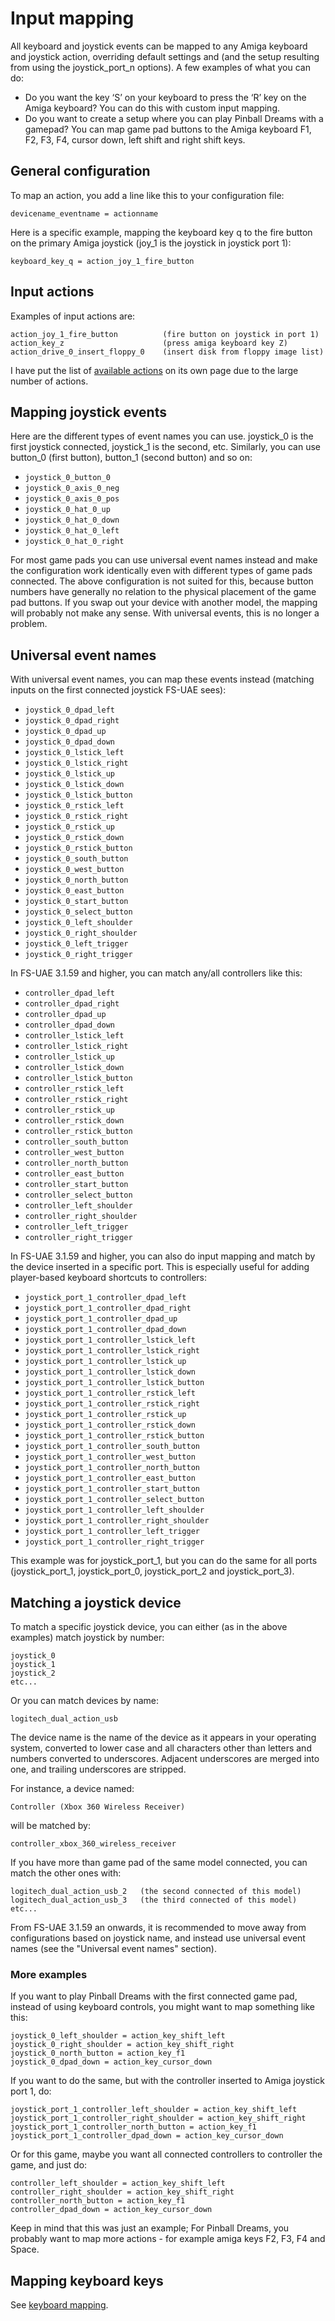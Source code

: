 # Input mapping

All keyboard and joystick events can be mapped to any Amiga keyboard and
joystick action, overriding default settings and (and the setup resulting from
using the joystick_port_n options). A few examples of what you can do:

- Do you want the key ‘S’ on your keyboard to press the ‘R’ key on the Amiga
  keyboard? You can do this with custom input mapping.
- Do you want to create a setup where you can play Pinball Dreams with a
  gamepad? You can map game pad buttons to the Amiga keyboard F1, F2, F3, F4,
  cursor down, left shift and right shift keys.

## General configuration

To map an action, you add a line like this to your configuration file:

    devicename_eventname = actionname

Here is a specific example, mapping the keyboard key q to the fire button on
the primary Amiga joystick (joy_1 is the joystick in joystick port 1):

    keyboard_key_q = action_joy_1_fire_button

## Input actions

Examples of input actions are:

    action_joy_1_fire_button          (fire button on joystick in port 1)
    action_key_z                      (press amiga keyboard key Z)
    action_drive_0_insert_floppy_0    (insert disk from floppy image list)

I have put the list of [available actions](input-actions.md) on its own page
due to the large number of actions.

## Mapping joystick events

Here are the different types of event names you can use. joystick_0 is the
first joystick connected, joystick_1 is the second, etc. Similarly, you can use
button_0 (first button), button_1 (second button) and so on:

- `joystick_0_button_0`
- `joystick_0_axis_0_neg`
- `joystick_0_axis_0_pos`
- `joystick_0_hat_0_up`
- `joystick_0_hat_0_down`
- `joystick_0_hat_0_left`
- `joystick_0_hat_0_right`

For most game pads you can use universal event names instead and make the
configuration work identically even with different types of game pads
connected. The above configuration is not suited for this, because button
numbers have generally no relation to the physical placement of the game pad
buttons. If you swap out your device with another model, the mapping will
probably not make any sense. With universal events, this is no longer a
problem.

## Universal event names

With universal event names, you can map these events instead (matching inputs
on the first connected joystick FS-UAE sees):

- `joystick_0_dpad_left`
- `joystick_0_dpad_right`
- `joystick_0_dpad_up`
- `joystick_0_dpad_down`
- `joystick_0_lstick_left`
- `joystick_0_lstick_right`
- `joystick_0_lstick_up`
- `joystick_0_lstick_down`
- `joystick_0_lstick_button`
- `joystick_0_rstick_left`
- `joystick_0_rstick_right`
- `joystick_0_rstick_up`
- `joystick_0_rstick_down`
- `joystick_0_rstick_button`
- `joystick_0_south_button`
- `joystick_0_west_button`
- `joystick_0_north_button`
- `joystick_0_east_button`
- `joystick_0_start_button`
- `joystick_0_select_button`
- `joystick_0_left_shoulder`
- `joystick_0_right_shoulder`
- `joystick_0_left_trigger`
- `joystick_0_right_trigger`

In FS-UAE 3.1.59 and higher, you can match any/all controllers like this:

- `controller_dpad_left`
- `controller_dpad_right`
- `controller_dpad_up`
- `controller_dpad_down`
- `controller_lstick_left`
- `controller_lstick_right`
- `controller_lstick_up`
- `controller_lstick_down`
- `controller_lstick_button`
- `controller_rstick_left`
- `controller_rstick_right`
- `controller_rstick_up`
- `controller_rstick_down`
- `controller_rstick_button`
- `controller_south_button`
- `controller_west_button`
- `controller_north_button`
- `controller_east_button`
- `controller_start_button`
- `controller_select_button`
- `controller_left_shoulder`
- `controller_right_shoulder`
- `controller_left_trigger`
- `controller_right_trigger`

In FS-UAE 3.1.59 and higher, you can also do input mapping and match by the
device inserted in a specific port. This is especially useful for adding
player-based keyboard shortcuts to controllers:

- `joystick_port_1_controller_dpad_left`
- `joystick_port_1_controller_dpad_right`
- `joystick_port_1_controller_dpad_up`
- `joystick_port_1_controller_dpad_down`
- `joystick_port_1_controller_lstick_left`
- `joystick_port_1_controller_lstick_right`
- `joystick_port_1_controller_lstick_up`
- `joystick_port_1_controller_lstick_down`
- `joystick_port_1_controller_lstick_button`
- `joystick_port_1_controller_rstick_left`
- `joystick_port_1_controller_rstick_right`
- `joystick_port_1_controller_rstick_up`
- `joystick_port_1_controller_rstick_down`
- `joystick_port_1_controller_rstick_button`
- `joystick_port_1_controller_south_button`
- `joystick_port_1_controller_west_button`
- `joystick_port_1_controller_north_button`
- `joystick_port_1_controller_east_button`
- `joystick_port_1_controller_start_button`
- `joystick_port_1_controller_select_button`
- `joystick_port_1_controller_left_shoulder`
- `joystick_port_1_controller_right_shoulder`
- `joystick_port_1_controller_left_trigger`
- `joystick_port_1_controller_right_trigger`

This example was for joystick_port_1, but you can do the same for all ports
(joystick_port_1, joystick_port_0, joystick_port_2 and joystick_port_3).

## Matching a joystick device

To match a specific joystick device, you can either (as in the above examples)
match joystick by number:

    joystick_0
    joystick_1
    joystick_2
    etc...

Or you can match devices by name:

    logitech_dual_action_usb

The device name is the name of the device as it appears in your operating
system, converted to lower case and all characters other than letters and
numbers converted to underscores. Adjacent underscores are merged into one, and
trailing underscores are stripped.

For instance, a device named:

    Controller (Xbox 360 Wireless Receiver)

will be matched by:

    controller_xbox_360_wireless_receiver

If you have more than game pad of the same model connected, you can match the
other ones with:

    logitech_dual_action_usb_2   (the second connected of this model)
    logitech_dual_action_usb_3   (the third connected of this model)
    etc...

From FS-UAE 3.1.59 an onwards, it is recommended to move away from
configurations based on joystick name, and instead use universal event names
(see the "Universal event names" section).

### More examples

If you want to play Pinball Dreams with the first connected game pad, instead
of using keyboard controls, you might want to map something like this:

    joystick_0_left_shoulder = action_key_shift_left
    joystick_0_right_shoulder = action_key_shift_right
    joystick_0_north_button = action_key_f1
    joystick_0_dpad_down = action_key_cursor_down

If you want to do the same, but with the controller inserted to Amiga joystick
port 1, do:

    joystick_port_1_controller_left_shoulder = action_key_shift_left
    joystick_port_1_controller_right_shoulder = action_key_shift_right
    joystick_port_1_controller_north_button = action_key_f1
    joystick_port_1_controller_dpad_down = action_key_cursor_down

Or for this game, maybe you want all connected controllers to controller the
game, and just do:

    controller_left_shoulder = action_key_shift_left
    controller_right_shoulder = action_key_shift_right
    controller_north_button = action_key_f1
    controller_dpad_down = action_key_cursor_down

Keep in mind that this was just an example; For Pinball Dreams, you probably
want to map more actions - for example amiga keys F2, F3, F4 and Space.

## Mapping keyboard keys

See [keyboard mapping](keyboard-mapping.md).

